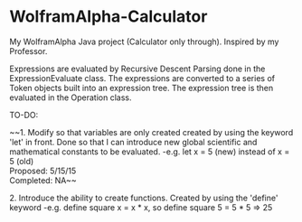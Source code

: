 # WolframAlpha-Calculator
My WolframAlpha Java project (Calculator only through). Inspired by my Professor.

Expressions are evaluated by Recursive Descent Parsing done in the ExpressionEvaluate class. The expressions are converted to a series
of Token objects built into an expression tree. The expression tree is then evaluated in the Operation class.

TO-DO:
<p>
~~1. Modify so that variables are only created created by using the keyword 'let' in front. Done so that I can introduce new
global scientific and mathematical constants to be evaluated.
  -e.g. let x = 5 (new) instead of x = 5 (old)
  </br>
  Proposed: 5/15/15
  </br>
  Completed: NA~~
</p>
<p>
2. Introduce the ability to create functions. Created by using the 'define' keyword
  -e.g. define square x = x * x, so define square 5 = 5 * 5 => 25
</p>
